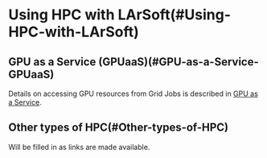 Using HPC with LArSoft(#Using-HPC-with-LArSoft)
==================================================

GPU as a Service (GPUaaS)(#GPU-as-a-Service-GPUaaS)
------------------------------------------------------

Details on accessing GPU resources from Grid Jobs is described in [GPU as a Service](_GPU_as_a_Service_).

Other types of HPC(#Other-types-of-HPC)
------------------------------------------

Will be filled in as links are made available.
